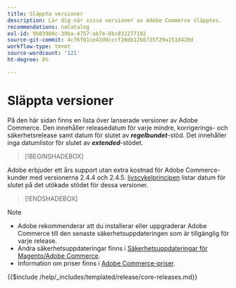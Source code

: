 ```yaml
---
title: Släppta versioner
description: Lär dig när vissa versioner av Adobe Commerce släpptes.
recommendations: noCatalog
exl-id: 9b03900c-39ba-4757-ab7e-8bc832277192
source-git-commit: 4cf6f81ce43ddcccf20db12b8735f29a151d420d
workflow-type: tm+mt
source-wordcount: '121'
ht-degree: 0%

---
```


# Släppta versioner

På den här sidan finns en lista över lanserade versioner av Adobe Commerce. Den innehåller releasedatum för varje mindre, korrigerings- och säkerhetsrelease samt datum för slutet av **_regelbundet_**-stöd. Det innehåller inga datumlistor för slutet av **_extended_**-stödet.

>[!BEGINSHADEBOX]

Adobe erbjuder ett års support utan extra kostnad för Adobe Commerce-kunder med versionerna 2.4.4 och 2.4.5. [livscykelprincipen](lifecycle-policy.md) listar datum för slutet på det utökade stödet för dessa versioner.

>[!ENDSHADEBOX]

>[!NOTE]
>
>- Adobe rekommenderar att du installerar eller uppgraderar Adobe Commerce till den senaste säkerhetsuppdateringen som är tillgänglig för varje release.
>- Andra säkerhetsuppdateringar finns i [Säkerhetsuppdateringar för Magento/Adobe Commerce](https://helpx.adobe.com/security/products/magento.html).
>- Information om priser finns i [Adobe Commerce-priser](https://business.adobe.com/products/magento/pricing.html).

{{$include /help/_includes/templated/release/core-releases.md}}

<!-- Last updated from includes: 2025-10-14 10:43:33 -->
